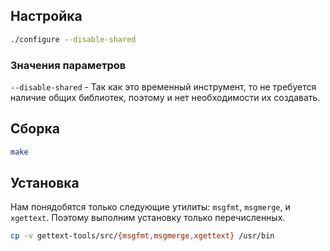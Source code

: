 <package-info :package="package" showsbu></package-info>

<script>
		new Vue({
		el: '#main',
		data: { package: {} },
		mounted: function () {
				this.getPackage('gettext');
		},
		methods: {
			getPackage: function(name) {
					getPackage(name)
					.then(response => this.package = response);
			},
		}
  })
</script>

## Настройка

```bash
./configure --disable-shared
```

### Значения параметров

`--disable-shared` - Так как это временный инструмент, то не требуется наличие общих библиотек, поэтому и нет необходимости их создавать.

## Сборка

```bash
make
```

## Установка

Нам понядобятся только следующие утилиты: `msgfmt`, `msgmerge`, и `xgettext`. Поэтому выполним установку только перечисленных.

```bash
cp -v gettext-tools/src/{msgfmt,msgmerge,xgettext} /usr/bin
```

